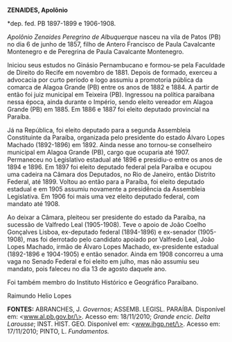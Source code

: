 **ZENAIDES, Apolônio**

\*dep. fed. PB 1897-1899 e 1906-1908.

*Apolônio Zenaides Peregrino de Albuquerque* nasceu na vila de Patos
(PB) no dia 6 de junho de 1857, filho de Antero Francisco de Paula
Cavalcante Montenegro e de Peregrina de Paula Cavalcante Montenegro.

Iniciou seus estudos no Ginásio Pernambucano e formou-se pela Faculdade
de Direito do Recife em novembro de 1881. Depois de formado, exerceu a
advocacia por curto período e logo assumiu a promotoria pública da
comarca de Alagoa Grande (PB) entre os anos de 1882 e 1884. A partir de
então foi juiz municipal em Teixeira (PB). Ingressou na política
paraibana nessa época, ainda durante o Império, sendo eleito vereador em
Alagoa Grande (PB) em 1885. Em 1886 e 1887 foi eleito deputado
provincial na Paraíba.

Já na República, foi eleito deputado para a segunda Assembleia
Constituinte da Paraíba, organizada pelo presidente do estado Álvaro
Lopes Machado (1892-1896) em 1892. Ainda nesse ano tornou-se conselheiro
municipal em Alagoa Grande (PB), cargo que ocuparia até 1907. Permaneceu
no Legislativo estadual até 1896 e presidiu-o entre os anos de 1894 e
1896. Em 1897 foi eleito deputado federal pela Paraíba e ocupou uma
cadeira na Câmara dos Deputados, no Rio de Janeiro, então Distrito
Federal, até 1899. Voltou ao então para a Paraíba, foi eleito deputado
estadual e em 1905 assumiu novamente a presidência da Assembleia
Legislativa. Em 1906 foi mais uma vez eleito deputado federal, com
mandato até 1908.

Ao deixar a Câmara, pleiteou ser presidente do estado da Paraíba, na
sucessão de Valfredo Leal (1905-1908). Teve o apoio de João Coelho
Gonçalves Lisboa, ex-deputado federal (1894-1896) e ex-senador
(1905-1908), mas foi derrotado pelo candidato apoiado por Valfredo Leal,
João Lopes Machado, irmão de Álvaro Lopes Machado, ex-presidente
estadual (1892-1896 e 1904-1905) e então senador. Ainda em 1908
concorreu a uma vaga no Senado Federal e foi eleito em julho, mas não
assumiu seu mandato, pois faleceu no dia 13 de agosto daquele ano.

Foi também membro do Instituto Histórico e Geográfico Paraibano.

Raimundo Helio Lopes

**FONTES:** ABRANCHES, J. *Governos*; ASSEMB. LEGISL. PARAÍBA.
Disponível em: \<www.al.pb.gov.br/\>. Acesso em: 18/11/2010; *Grande
encic. Delta Larousse*; INST. HIST. GEO. Disponível em:
\<www.ihgp.net/\>. Acesso em: 17/11/2010; PINTO, L. *Fundamentos.*
